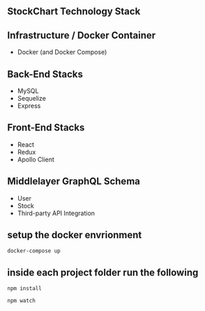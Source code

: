 
## StockChart Technology Stack

## Infrastructure / Docker Container

* Docker (and Docker Compose)

## Back-End Stacks 

* MySQL
* Sequelize
* Express

## Front-End Stacks

* React 
* Redux
* Apollo Client

## Middlelayer GraphQL Schema

* User 
* Stock
* Third-party API Integration

## setup the docker envrionment 

    docker-compose up

## inside each project folder run the following

    npm install

    npm watch